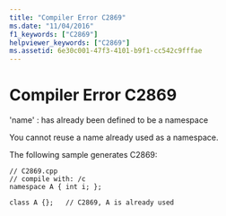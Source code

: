 ```yaml
---
title: "Compiler Error C2869"
ms.date: "11/04/2016"
f1_keywords: ["C2869"]
helpviewer_keywords: ["C2869"]
ms.assetid: 6e30c001-47f3-4101-b9f1-cc542c9fffae
---
```

# Compiler Error C2869

'name' : has already been defined to be a namespace

You cannot reuse a name already used as a namespace.

The following sample generates C2869:

```
// C2869.cpp
// compile with: /c
namespace A { int i; };

class A {};   // C2869, A is already used
```